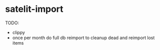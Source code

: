 # satelit-import

TODO:
- clippy
- once per month do full db reimport to cleanup dead and reimport lost items
